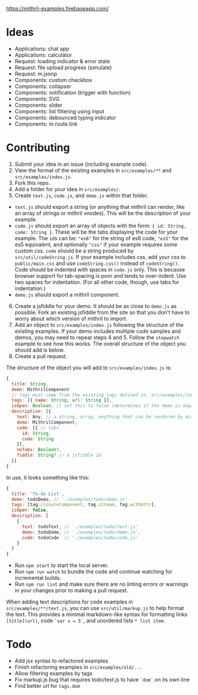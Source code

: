 https://mithril-examples.firebaseapp.com/

# Ideas

- Applications: chat app
- Applications: calculator
- Request: loading indicator & error state
- Request: file upload progress (simulate)
- Request: m.jsonp
- Components: custom checkbox
- Components: collapser
- Components: notification (trigger with function)
- Components: SVG
- Components: slider
- Components: list filtering using input
- Components: debounced typing indicator
- Components: m.route.link

# Contributing

1. Submit your idea in an issue (including example code).
2. View the format of the existing examples in `src/examples/**` and `src/examples/index.js`.
3. Fork this repo.
4. Add a folder for your idea in `src/examples/`.
5. Create `text.js`, `code.js`, and `demo.js` within that folder.
  - `text.js` should export a string (or anything that mithril can render, like an array of strings or mithril vnodes). This will be the description of your example.
  - `code.js` should export an array of objects with the form: `{ id: String, code: String }`. These will be the tabs displaying the code for your example. The `id`s can be: `"es6"` for the string of es6 code, `"es5"` for the es5 equivalent, and optionally `"css"` if your example requires some custom css. `code` should be a string produced by `src/util/codeString.js`. If your example includes css, add your css to `public/main.css` and use `codeString.css()` instead of `codeString()`. Code should be indented with spaces in `code.js` only. This is because browser support for tab-spacing is poor and tends to over-indent. Use two spaces for indentation. (For all other code, though, use tabs for indentation.)
  - `demo.js` should export a mithril component.
6. Create a jsfiddle for your demo. It should be as close to `demo.js` as possible. Fork an existing jsfiddle from the site so that you don't have to worry about which version of mithril to import.
7. Add an object to `src/examples/index.js` following the structure of the existing examples. If your demo includes multiple code samples and demos, you may need to repeat steps 4 and 5. Follow the `stopwatch` example to see how this works. The overall structure of the object you should add is below.
8. Create a pull request.

The structure of the object you will add to `src/examples/index.js` is:

```js
{
  title: String,
  demo: MithrilComponent
  // tags must come from the existing tags defined in `src/examples/index.js`
  tags: [{ name: String, url: String }],
  isOpen: Boolean, // set this to false (determines if the demo is expanded/collapsed)
  description: [{
    text: Any, // a string, array, anything that can be rendered by mithril
    demo: MithrilComponent,
    code: [{ // tabs
      id: String,
      code: String
    }],
    noTabs: Boolean?,
    fiddle: String? // a jsfiddle id
  }]
}
```

In use, it looks something like this:

```js
{
  title: 'To-do List',
  demo: todoDemo, // './examples/todo/demo.js'
  tags: [tag.closureComponent, tag.stream, tag.withAttr],
  isOpen: false,
  description: [
    {
      text: todoText, // './examples/todo/text.js'
      demo: todoDemo, // './examples/todo/demo.js',
      code: todoCode  // './examples/todo/code.js'
    }
  ]
}
```

- Run `npm start` to start the local server.
- Run `npm run watch` to bundle the code and continue watching for incremental builds.
- Run `npm run lint` and make sure there are no linting errors or warnings in your changes prior to making a pull request.

When adding text descriptions for code examples in `src/examples/**/text.js`, you can use `src/util/markup.js` to help format the text. This provides a minimal markdown-like syntax for formatting links `[title](url)`, code `` `var x = 5` ``, and unordered lists `* list item`.



# Todo

- Add jsx syntax to refactored examples
- Finish refactoring examples in `src/examples/old/...`
- Allow filtering examples by tags
- Fix markup.js bug that requires todo/text.js to have `` `dom` `` on its own line
- Find better url for `tags.dom`

